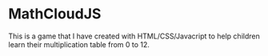 # MathCloudJS
This is a game that I have created with HTML/CSS/Javacript to help children learn their multiplication table from 0 to 12.
